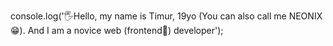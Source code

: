 console.log('🖐️Hello, my name is Timur, 19yo (You can also call me NEONIX😁). And I am a novice web (frontend🌿) developer');
